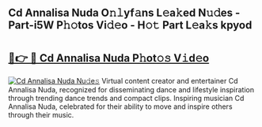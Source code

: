 ## Cd Annalisa Nuda O𝚗𝚕yf𝚊ns L𝚎a𝚔ed N𝚞𝚍es - Part-i5W P𝚑𝚘tos Vi𝚍𝚎o - H𝚘𝚝 Part L𝚎a𝚔s kpyod

# <h2><a href="http://kfctec1.oniu.top/?m=Cd+Annalisa+Nuda">🔗👉 🔴 Cd Annalisa Nuda P𝚑ot𝚘𝚜 V𝚒d𝚎o</a></h2>

[![Cd Annalisa Nuda Nu𝚍e𝚜](https://i.imgur.com/0qMVB7G.gif)](http://kfctec1.oniu.top/?m=Cd+Annalisa+Nuda)
Virtual content creator and entertainer Cd Annalisa Nuda, recognized for disseminating dance and lifestyle inspiration through trending dance trends and compact clips. Inspiring musician Cd Annalisa Nuda, celebrated for their ability to move and inspire others through their music.  
